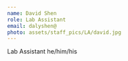 ```yaml
---
name: David Shen
role: Lab Assistant
email: dalyshen@
photo: assets/staff_pics/LA/david.jpg
---
```


Lab Assistant
he/him/his